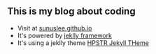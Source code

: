 ## This is my blog about coding
* Visit at [sunuslee.github.io](http://sunuslee.github.io)
* It's powered by [jeklly framework](http://jekyllrb.com)
* It's using a jeklly theme [HPSTR Jekyll THeme](https://github.com/mmistakes/hpstr-jekyll-theme/)
